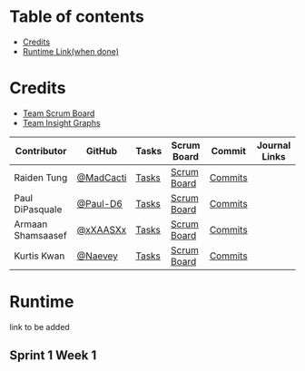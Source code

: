 Table of contents
=================

<!--ts-->
* [Credits](#credits)
* [Runtime Link(when done)](#runtime)


<!--te-->

Credits
=======

- [Team Scrum Board](https://github.com/MadCacti/something/projects/1)
- [Team Insight Graphs](https://github.com/MadCacti/something/graphs/contributors)


Contributor | GitHub | Tasks | Scrum Board | Commit | Journal Links
----------- | ----------- | ------------- | ------------- | ------------- | -------------
Raiden Tung | [@MadCacti](https://github.com/MadCacti) | [Tasks](https://github.com/MadCacti/something/issues) | [Scrum Board](https://github.com/MadCacti/something/projects/1)  | [Commits](https://github.com/MadCacti/something/commits/main?author=MadCacti) |
Paul DiPasquale | [@Paul-D6](https://github.com/Paul-D6) | [Tasks](https://github.com/MadCacti/something/issues) | [Scrum Board](https://github.com/MadCacti/something/projects/1) | [Commits](https://github.com/MadCacti/something/commits/main?author=Paul-D6) 
Armaan Shamsaasef | [@xXAASXx](https://github.com/cwang999) | [Tasks](https://github.com/MadCacti/something/issues) | [Scrum Board](https://github.com/MadCacti/something/projects/1) | [Commits](https://github.com/MadCacti/flask_portfolio/commits/main?author=cwang999) |
Kurtis Kwan | [@Naevey](https://github.com/Naevey) | [Tasks](https://github.com/MadCacti/something/issues) | [Scrum Board](https://github.com/MadCacti/something/projects/1) | [Commits](https://github.com/MadCacti/something/commits/main?author=Naevey) | 





Runtime
=================
link to be added
## Sprint 1 Week 1

